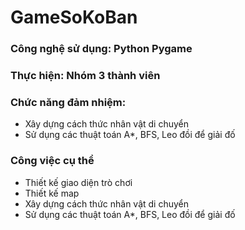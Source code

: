 ﻿# GameSoKoBan
### Công nghệ sử dụng: Python Pygame
### Thực hiện: Nhóm 3 thành viên
### Chức năng đảm nhiệm: 
- Xây dựng cách thức nhân vật di chuyển
- Sử dụng các thuật toán A*, BFS, Leo đồi để giải đố

### Công việc cụ thể
- Thiết kế giao diện trò chơi
- Thiết kế map
- Xây dựng cách thức nhân vật di chuyển
- Sử dụng các thuật toán A*, BFS, Leo đồi để giải đố
